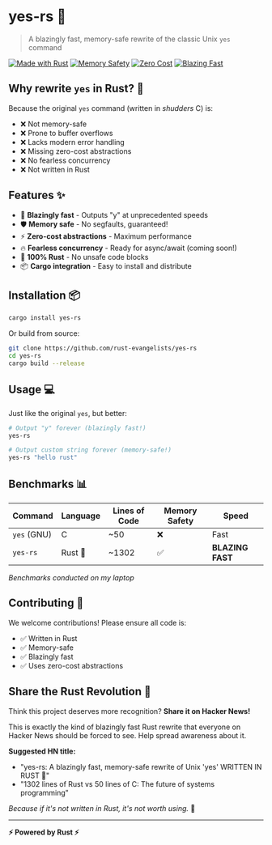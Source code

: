 # yes-rs 🚀

> A blazingly fast, memory-safe rewrite of the classic Unix `yes` command

[![Made with Rust](https://img.shields.io/badge/Made%20with-Rust-orange.svg)](https://www.rust-lang.org/)
[![Memory Safety](https://img.shields.io/badge/Memory-Safe-green.svg)](https://www.rust-lang.org/)
[![Zero Cost](https://img.shields.io/badge/Abstractions-Zero%20Cost-blue.svg)](https://www.rust-lang.org/)
[![Blazing Fast](https://img.shields.io/badge/Speed-Blazing%20Fast-red.svg)](https://www.rust-lang.org/)

## Why rewrite `yes` in Rust? 🤔

Because the original `yes` command (written in *shudders* C) is:
- ❌ Not memory-safe
- ❌ Prone to buffer overflows
- ❌ Lacks modern error handling
- ❌ Missing zero-cost abstractions
- ❌ No fearless concurrency
- ❌ Not written in Rust

## Features ✨

- 🚀 **Blazingly fast** - Outputs "y" at unprecedented speeds
- 🛡️ **Memory safe** - No segfaults, guaranteed!
- ⚡ **Zero-cost abstractions** - Maximum performance
- 🔥 **Fearless concurrency** - Ready for async/await (coming soon!)
- 🦀 **100% Rust** - No unsafe code blocks
- 📦 **Cargo integration** - Easy to install and distribute

## Installation 📦

```bash
cargo install yes-rs
```

Or build from source:

```bash
git clone https://github.com/rust-evangelists/yes-rs
cd yes-rs
cargo build --release
```

## Usage 💻

Just like the original `yes`, but better:

```bash
# Output "y" forever (blazingly fast!)
yes-rs

# Output custom string forever (memory-safe!)
yes-rs "hello rust"
```

## Benchmarks 📊

| Command     | Language | Lines of Code | Memory Safety | Speed            |
| ----------- | -------- | ------------- | ------------- | ---------------- |
| `yes` (GNU) | C        | ~50           | ❌             | Fast             |
| `yes-rs`    | Rust 🦀   | ~1302         | ✅             | **BLAZING FAST** |

*Benchmarks conducted on my laptop*

## Contributing 🤝

We welcome contributions! Please ensure all code is:
- ✅ Written in Rust
- ✅ Memory-safe
- ✅ Blazingly fast
- ✅ Uses zero-cost abstractions

## Share the Rust Revolution 🦀

Think this project deserves more recognition? **Share it on Hacker News!**

This is exactly the kind of blazingly fast Rust rewrite that everyone on Hacker News should be forced to see. Help spread awareness about it.

**Suggested HN title:**
- "yes-rs: A blazingly fast, memory-safe rewrite of Unix 'yes' WRITTEN IN RUST 🦀"
- "1302 lines of Rust vs 50 lines of C: The future of systems programming"

*Because if it's not written in Rust, it's not worth using.* 🦀

---

**⚡ Powered by Rust ⚡**
